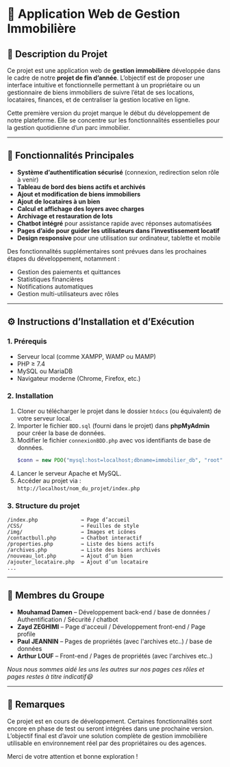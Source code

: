 
# 🏡 Application Web de Gestion Immobilière

## 📌 Description du Projet

Ce projet est une application web de **gestion immobilière** développée dans le cadre de notre **projet de fin d’année**. L’objectif est de proposer une interface intuitive et fonctionnelle permettant à un propriétaire ou un gestionnaire de biens immobiliers de suivre l’état de ses locations, locataires, finances, et de centraliser la gestion locative en ligne.

Cette première version du projet marque le début du développement de notre plateforme. Elle se concentre sur les fonctionnalités essentielles pour la gestion quotidienne d’un parc immobilier.

---

## 🚀 Fonctionnalités Principales

- **Système d’authentification sécurisé** (connexion, redirection selon rôle à venir)
- **Tableau de bord des biens actifs et archivés**
- **Ajout et modification de biens immobiliers**
- **Ajout de locataires à un bien**
- **Calcul et affichage des loyers avec charges**
- **Archivage et restauration de lots**
- **Chatbot intégré** pour assistance rapide avec réponses automatisées
- **Pages d’aide pour guider les utilisateurs dans l’investissement locatif**
- **Design responsive** pour une utilisation sur ordinateur, tablette et mobile

Des fonctionnalités supplémentaires sont prévues dans les prochaines étapes du développement, notamment :
- Gestion des paiements et quittances
- Statistiques financières
- Notifications automatiques
- Gestion multi-utilisateurs avec rôles

---

## ⚙️ Instructions d’Installation et d’Exécution

### 1. Prérequis

- Serveur local (comme XAMPP, WAMP ou MAMP)
- PHP ≥ 7.4
- MySQL ou MariaDB
- Navigateur moderne (Chrome, Firefox, etc.)

### 2. Installation

1. Cloner ou télécharger le projet dans le dossier `htdocs` (ou équivalent) de votre serveur local.
2. Importer le fichier `BDD.sql` (fourni dans le projet) dans **phpMyAdmin** pour créer la base de données.
3. Modifier le fichier `connexionBDD.php` avec vos identifiants de base de données.
   ```php
   $conn = new PDO("mysql:host=localhost;dbname=immobilier_db", "root", "");
   ```
4. Lancer le serveur Apache et MySQL.
5. Accéder au projet via :  
   `http://localhost/nom_du_projet/index.php`

### 3. Structure du projet

```
/index.php              → Page d’accueil
/CSS/                   → Feuilles de style
/img/                   → Images et icônes
/contactbull.php        → Chatbot interactif
/properties.php         → Liste des biens actifs
/archives.php           → Liste des biens archivés
/nouveau_lot.php        → Ajout d’un bien
/ajouter_locataire.php  → Ajout d’un locataire
...
```

---

## 👥 Membres du Groupe

- **Mouhamad Damen** – Développement back-end / base de données / Authentification / Sécurité / chatbot
- **Zayd ZEGHIMI** – Page d'acceuil / Développement front-end / Page profile
- **Paul JEANNIN** – Pages de propriétés (avec l'archives etc..) / base de données
- **Arthur LOUF** – Front-end / Pages de propriétés (avec l'archives etc..)

*Nous nous sommes aidé les uns les autres sur nos pages ces rôles et pages restes à titre indicatif😄*

---

## 📝 Remarques

Ce projet est en cours de développement. Certaines fonctionnalités sont encore en phase de test ou seront intégrées dans une prochaine version. L’objectif final est d’avoir une solution complète de gestion immobilière utilisable en environnement réel par des propriétaires ou des agences.

Merci de votre attention et bonne exploration !
